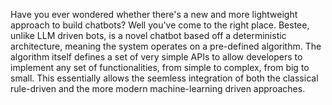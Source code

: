 Have you ever wondered whether there's a new and more lightweight approach to build chatbots? Well you've come to the right place. 
Bestee, unlike LLM driven bots, is a novel chatbot based off a deterministic architecture, meaning the system operates on a pre-defined algorithm. The algorithm itself defines a set of very simple APIs to allow developers to implement any set of functionalities, from simple to complex, from big to small. This essentially allows the seemless integration of both the classical rule-driven and the more modern machine-learning driven approaches.

